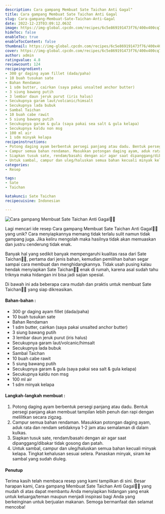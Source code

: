 ```yaml
---
description: Cara gampang Membuat Sate Taichan Anti Gagal"
title: Cara gampang Membuat Sate Taichan Anti Gagal
slug: Cara-gampang-Membuat-Sate-Taichan-Anti-Gagal
date: 2022-12-23T03:09:12.063Z
image: https://img-global.cpcdn.com/recipes/6c5e869191473f76/400x400cq70/photo.jpg
hideToc: false
enableToc: true
enableTocContent: false
thumbnail: https://img-global.cpcdn.com/recipes/6c5e869191473f76/400x400cq70/photo.jpg
cover: https://img-global.cpcdn.com/recipes/6c5e869191473f76/400x400cq70/photo.jpg
author: admin
ratingvalue: 4.8
reviewcount: 124
recipeingredient:
- 300 gr daging ayam fillet (dada/paha)
- 10 buah tusukan sate
- Bahan Rendaman
- 1 sdm butter, cairkan (saya pakai unsalted anchor butter)
- 3 siung bawang putih
- 3 lembar daun jeruk purut (iris halus)
- Secukupnya garam laut/volcanic/himsalt
- Secukupnya lada bubuk
- Sambal Taichan
- 10 buah cabe rawit
- 5 siung bawang putih
- Secukupnya garam & gula (saya pakai sea salt & gula kelapa)
- Secukupnya kaldu non msg
- 100 ml air
- 1 sdm minyak kelapa
recipeinstructions:
- Potong daging ayam berbentuk persegi panjang atau dadu. Bentuk persegi panjang akan membuat tampilan lebih penuh dan rapi dengan melilitkan secara zigzag.
- Campur semua bahan rendaman. Masukkan potongan daging ayam, aduk rata dan rendam setidaknya 1-2 jam atau semalaman di dalam kulkas.
- Siapkan tusuk sate, rendam/basahi dengan air agar saat dipanggang/dibakar tidak gosong dan patah.
- Untuk sambal, campur dan uleg/haluskan semua bahan kecuali minyak kelapa. Tingkat kehalusan sesuai selera. Panaskan minyak, siram ke sambal yang sudah diuleg.
categories:
- Resep

tags:
- Sate
- Taichan

katakunci: Sate Taichan
recipecuisine: Indonesian

---
```


![Cara gampang Membuat Sate Taichan Anti Gagal👩‍🍳](https://img-global.cpcdn.com/recipes/6c5e869191473f76/400x400cq70/photo.jpg)

Lagi mencari ide resep Cara gampang Membuat Sate Taichan Anti Gagal👩‍🍳 yang unik? Cara menyiapkannya memang tidak terlalu sulit namun tidak gampang juga. Jika keliru mengolah maka hasilnya tidak akan memuaskan dan justru cenderung tidak enak.

Banyak hal yang sedikit banyak mempengaruhi kualitas rasa dari Sate Taichan👩‍🍳, pertama dari jenis bahan, kemudian pemilihan bahan segar sampai cara membuat dan menghidangkannya. Tidak usah pusing kalau hendak menyiapkan Sate Taichan👩‍🍳 enak di rumah, karena asal sudah tahu triknya maka hidangan ini bisa jadi sajian spesial.

Di bawah ini ada beberapa cara mudah dan praktis untuk membuat Sate Taichan👩‍🍳 yang siap dikreasikan.

<!--inarticleads1-->

#### Bahan-bahan :

- 300 gr daging ayam fillet (dada/paha)
- 10 buah tusukan sate
- Bahan Rendaman
- 1 sdm butter, cairkan (saya pakai unsalted anchor butter)
- 3 siung bawang putih
- 3 lembar daun jeruk purut (iris halus)
- Secukupnya garam laut/volcanic/himsalt
- Secukupnya lada bubuk
- Sambal Taichan
- 10 buah cabe rawit
- 5 siung bawang putih
- Secukupnya garam & gula (saya pakai sea salt & gula kelapa)
- Secukupnya kaldu non msg
- 100 ml air
- 1 sdm minyak kelapa

<!--inarticleads2-->

#### Langkah-langkah membuat :

1. Potong daging ayam berbentuk persegi panjang atau dadu. Bentuk persegi panjang akan membuat tampilan lebih penuh dan rapi dengan melilitkan secara zigzag.
1. Campur semua bahan rendaman. Masukkan potongan daging ayam, aduk rata dan rendam setidaknya 1-2 jam atau semalaman di dalam kulkas.
1. Siapkan tusuk sate, rendam/basahi dengan air agar saat dipanggang/dibakar tidak gosong dan patah.
1. Untuk sambal, campur dan uleg/haluskan semua bahan kecuali minyak kelapa. Tingkat kehalusan sesuai selera. Panaskan minyak, siram ke sambal yang sudah diuleg.

#### Penutup

Terima kasih telah membaca resep yang kami tampilkan di sini. Besar harapan kami, Cara gampang Membuat Sate Taichan Anti Gagal👩‍🍳 yang mudah di atas dapat membantu Anda menyiapkan hidangan yang enak untuk keluarga/teman maupun menjadi inspirasi bagi Anda yang berkeinginan untuk berjualan makanan. Semoga bermanfaat dan selamat mencoba!